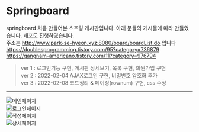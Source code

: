 # Springboard
springboard
처음 만들어본 스프링 게시판입니다. 아래 분들의 게시물에 따라 만들었습니다. 
배포도 진행하였습니다.   
주소는 http://www.park-se-hyeon.xyz:8080/board/boardList.do 입니다   
https://doublesprogramming.tistory.com/95?category=736879   
https://gangnam-americano.tistory.com/11?category=976794   
>ver 1 : 로그인기능 구현, 게시판 상세보기, 목록 구현, 회원가입 구현    
>ver 2 : 2022-02-04 AJAX로그인 구현, 비밀번호 암호화 추가   
>ver 3 : 2022-02-08 코드정리 & 페이징(rownum) 구현, css 수정   
* * * 

![메인페이지](https://user-images.githubusercontent.com/83701900/152947081-c940d6f5-978c-4f8a-a47a-e4f22fb1a31d.png)   
![로그인페이지](https://user-images.githubusercontent.com/83701900/152947077-e82f8b91-b521-44af-991d-598b73ae2d24.png)   
![작성페이지](https://user-images.githubusercontent.com/83701900/152947078-0e00c3cc-e998-4566-ad29-b48adbbb8f5d.png)   
![상세페이지](https://user-images.githubusercontent.com/83701900/152947083-36096908-627a-4d33-80e3-817573d1efcd.png)   
